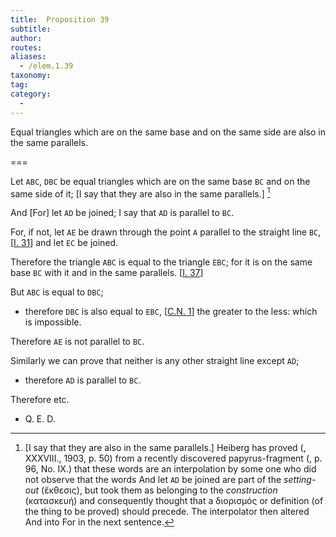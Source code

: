 ```yaml
---
title:  Proposition 39
subtitle:
author:
routes:
aliases:
  - /elem.1.39
taxonomy:
tag:
category:
  -
---
```


Equal triangles which are on the same base and on the same side are also in the same parallels.

===

Let `ABC`, `DBC` be equal triangles which are on the same base `BC` and on the same side of it; <lb n="5"/>[I say that they are also in the same parallels.] [^1]

And [For] let `AD` be joined; I say that `AD` is parallel to `BC`.

For, if not, let `AE` be drawn through the point `A` parallel to the straight line <lb n="10"/>`BC`, [<a href="/elem.1.31">I. 31</a>] and let `EC` be joined. 

Therefore the triangle `ABC` is equal to the triangle `EBC`; for it is on the same base `BC` with it and in the same <lb n="15"/>parallels. [<a href="/elem.1.37">I. 37</a>]

But `ABC` is equal to `DBC`; 

- therefore `DBC` is also equal to `EBC`, [<a href="/elem.1.c.n.1">C.N. 1</a>] the greater to the less: which is impossible.

Therefore `AE` is not parallel to `BC`. <lb n="20"/>

Similarly we can prove that neither is any other straight line except `AD`; 

- therefore `AD` is parallel to `BC`.

Therefore etc.

- Q. E. D.

[^1]: [I say that they are also in the same parallels.]
    Heiberg has proved (<title>Hermes</title>, XXXVIII., 1903, p. 50) from a recently discovered papyrus-fragment (<title>Fayūm towns and their papyri</title>, p. 96, No. IX.) that these words are an interpolation by some one who did not observe that the words <quote>And let `AD` be joined</quote> are part of the <em>setting-out</em> (<foreign lang="greek">ἔκθεσις</foreign>), but took them as belonging to the <em>construction</em> (<foreign lang="greek">κατασκευή</foreign>) and consequently thought that a <foreign lang="greek">διορισμός</foreign> or <quote>definition</quote> (of the thing to be proved) should precede. The interpolator then altered <quote>And</quote> into <quote>For</quote> in the next sentence.

